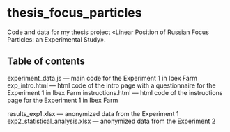 # thesis_focus_particles
Code and data for my thesis project «Linear Position of Russian Focus Particles: an Experimental Study».

## Table of contents
experiment_data.js — main code for the Experiment 1 in Ibex Farm
exp_intro.html — html code of the intro page with a questionnaire for the Experiment 1 in Ibex Farm
instructions.html — html code of the instructions page for the Experiment 1 in Ibex Farm

results_exp1.xlsx — anonymized data from the Experiment 1
exp2_statistical_analysis.xlsx  — anonymized data from the Experiment 2
